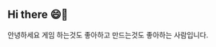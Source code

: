 ## Hi there 😄🧐
안녕하세요 게임 하는것도 좋아하고 만드는것도 좋아하는 사람입니다.

<!--
**Hdongyeop/Hdongyeop** is a ✨ _special_ ✨ repository because its `README.md` (this file) appears on your GitHub profile.

Here are some ideas to get you started:

- 🔭 I’m currently working on ...
- 🌱 I’m currently learning ...
- 👯 I’m looking to collaborate on ...
- 🤔 I’m looking for help with ...
- 💬 Ask me about ...
- 📫 How to reach me: ...
- 😄 Pronouns: ...
- ⚡ Fun fact: ...
-->
